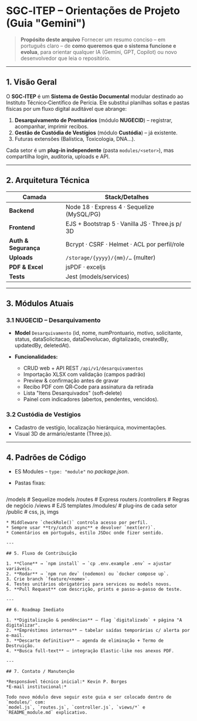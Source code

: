 # SGC‑ITEP – Orientações de Projeto (Guia "Gemini")

> **Propósito deste arquivo**
> Fornecer um resumo conciso – em português claro – de **como queremos que o sistema funcione e evolua**, para orientar qualquer IA (Gemini, GPT, Copilot) ou novo desenvolvedor que leia o repositório.

---

## 1. Visão Geral

O **SGC‑ITEP** é um **Sistema de Gestão Documental** modular destinado ao Instituto Técnico‑Científico de Perícia.
Ele substitui planilhas soltas e pastas físicas por um fluxo digital auditável que abrange:

1. **Desarquivamento de Prontuários** (módulo **NUGECID**) – registrar, acompanhar, imprimir recibos.
2. **Gestão de Custódia de Vestígios** (módulo **Custódia**) – já existente.
3. Futuras extensões (Balística, Toxicologia, DNA…).

Cada setor é um **plug‑in independente** (pasta `modules/<setor>`), mas compartilha login, auditoria, uploads e API.

---

## 2. Arquitetura Técnica

| Camada               | Stack/Detalhes                                  |
| -------------------- | ----------------------------------------------- |
| **Backend**          | Node 18 · Express 4 · Sequelize (MySQL/PG)      |
| **Frontend**         | EJS + Bootstrap 5 · Vanilla JS · Three.js p/ 3D |
| **Auth & Segurança** | Bcrypt · CSRF · Helmet · ACL por perfil/role    |
| **Uploads**          | `/storage/{yyyy}/{mm}/…` (multer)               |
| **PDF & Excel**      | jsPDF · exceljs                                 |
| **Tests**            | Jest (models/services)                          |

---

## 3. Módulos Atuais

### 3.1 NUGECID – Desarquivamento

* **Model** `Desarquivamento` (id, nome, numProntuario, motivo, solicitante, status, dataSolicitacao, dataDevolucao, digitalizado, createdBy, updatedBy, deletedAt).
* **Funcionalidades:**

  * CRUD web + API REST `/api/v1/desarquivamentos`
  * Importação XLSX com validação (campos padrão)
  * Preview & confirmação antes de gravar
  * Recibo PDF com QR‑Code para assinatura da retirada
  * Lista "Itens Desarquivados" (soft‑delete)
  * Painel com indicadores (abertos, pendentes, vencidos).

### 3.2 Custódia de Vestígios

* Cadastro de vestígio, localização hierárquica, movimentações.
* Visual 3D de armário/estante (Three.js).

---

## 4. Padrões de Código

* ES Modules – `type: "module"` no *package.json*.
* Pastas fixas:

  ```
  ```

/models        # Sequelize models
/routes        # Express routers
/controllers   # Regras de negócio
/views         # EJS templates
/modules/<x>   # plug‑ins de cada setor
/public        # css, js, imgs

```
* Middleware `checkRole()` controla acesso por perfil.
* Sempre usar **try/catch async** e devolver `next(err)`.
* Comentários em português, estilo JSDoc onde fizer sentido.

---

## 5. Fluxo de Contribuição

1. **Clone** → `npm install` → `cp .env.example .env` → ajustar variáveis.
2. **Rodar** → `npm run dev` (nodemon) ou `docker compose up`.
3. Crie branch `feature/<nome>`.
4. Testes unitários obrigatórios para services ou models novos.
5. **Pull Request** com descrição, prints e passo‑a‑passo de teste.

---

## 6. Roadmap Imediato

1. **Digitalização & pendências** – flag `digitalizado` + página "A digitalizar".  
2. **Empréstimos internos** – tabelar saídas temporárias c/ alerta por e‑mail.  
3. **Descarte definitivo** – agenda de eliminação + Termo de Destruição.  
4. **Busca full‑text** – integração Elastic‑like nos anexos PDF.

---

## 7. Contato / Manutenção

*Responsável técnico inicial:* Kevin P. Borges  
*E‑mail institucional:*

Todo novo módulo deve seguir este guia e ser colocado dentro de `modules/` com:
`model.js`, `routes.js`, `controller.js`, `views/*` e `README_module.md` explicativo.

```
